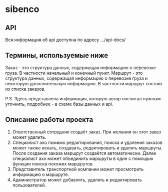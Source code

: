 # sibenco

## API
Вся информация об api доступна по адресу .../api-docs/

## Термины, используемые ниже
Заказ - это структура данных, содержащая информацию о перевозке груза. В частности начальный и конечный пункт.
Маршрут - это структура данных, содержащая информацию о перевозке груза и некоторую дополнительную информацию. В частности маршрут состоит из списка заказов.

P.S.
Здесь представлена информация, которую автор посчитал нужным уточнить, подробнее - в схеме базы данных и api.

## Описание работы проекта
 1. Ответственный сотрудник создаёт заказ. При желании он этот заказ может удалить.
 2. Специалист ахо помимо редактирования, поиска и удаления заказов может также искать, создавать, редактировать и удалять маршруты.
После создания заказа маршрут создаётся автоматически. Далее специалист ахо может объединить маршруты в один с помощью функции поиска похожих маршрутов.
 3. Представитель транспортной компании может просмотреть информацию о маршруте.
 4. Администратор может добавлять, удалять и редактировать пользователей.